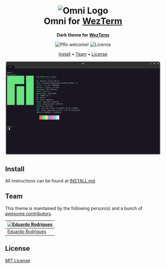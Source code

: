 <h1 align="center">
  <br>
  <img src="https://storage.googleapis.com/golden-wind/github/omni/omni.png" alt="Omni Logo" width="100">
  <br>
  Omni for <a href="https://wezfurlong.org/wezterm/">WezTerm</a>
  <br>
</h1>

<p align="center">
  <strong>Dark theme for <a href="https://wezfurlong.org/wezterm/">WezTerm</a></strong>
</p>

<p align="center">
  <img src="https://img.shields.io/badge/PRs-welcome-%235FCC6F.svg" alt="PRs welcome!" />

  <img alt="License" src="https://img.shields.io/badge/license-MIT-%235FCC6F">
</p>

<p align="center">
  <a href="#install">Install</a> •
  <a href="#team">Team</a> •
  <a href="#license">License</a>
</p>

<p align="center">
  <img alt="Omni screnshoot for WezTerm" src="./screenshot.png">
</p>

## Install

All instructions can be found at [INSTALL.md](./INSTALL.md).

## Team

This theme is maintained by the following person(s) and a bunch of [awesome contributors](https://github.com/getomni/template/graphs/contributors).

| [![Eduardo Rodrigues](https://github.com/EduardoRodriguesF.png?size=100)](https://github.com/EduardoRodriguesF) |
| ------------------------------------------------------------------------------------------------ |
| [Eduardo Rodrigues](https://github.com/EduardoRodriguesF)                                               |

## License

[MIT License](./LICENSE.md)
